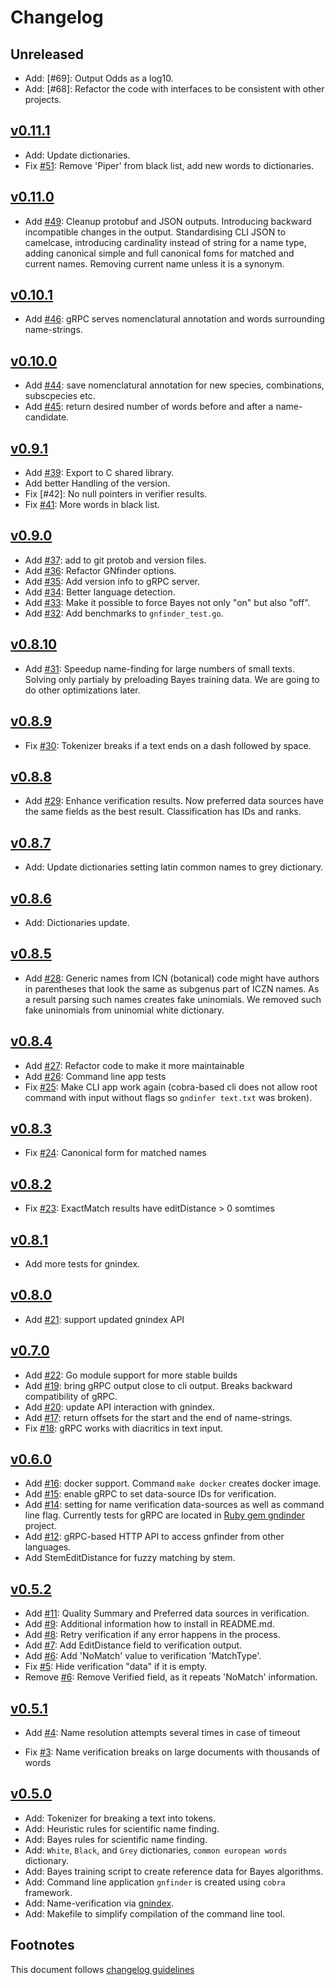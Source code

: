 # Changelog

## Unreleased

- Add: [#69]: Output Odds as a log10.
- Add: [#68]: Refactor the code with interfaces to be consistent with other
              projects.

## [v0.11.1]

- Add: Update dictionaries.
- Fix [#51]:  Remove 'Piper' from black list, add new words to dictionaries.

## [v0.11.0]

- Add [#49]: Cleanup protobuf and JSON outputs. Introducing backward
             incompatible changes in the output. Standardising CLI JSON
             to camelcase, introducing cardinality instead of string for
             a name type, adding canonical simple and full canonical foms
             for matched and current names. Removing current name unless
             it is a synonym.

## [v0.10.1]

- Add [#46]: gRPC serves nomenclatural annotation and words surrounding
             name-strings.

## [v0.10.0]

- Add [#44]: save nomenclatural annotation for new species, combinations,
             subscpecies etc.
- Add [#45]: return desired number of words before and after a name-candidate.

## [v0.9.1]

- Add [#39]: Export to C shared library.
- Add better Handling of the version.
- Fix [#42]: No null pointers in verifier results.
- Fix [#41]: More words in black list.

## [v0.9.0]

- Add [#37]: add to git protob and version files.
- Add [#36]: Refactor GNfinder options.
- Add [#35]: Add version info to gRPC server.
- Add [#34]: Better language detection.
- Add [#33]: Make it possible to force Bayes not only "on" but also "off".
- Add [#32]: Add benchmarks to `gnfinder_test.go`.

## [v0.8.10]

- Add [#31]: Speedup name-finding for large numbers of small texts. Solving
             only partialy by preloading Bayes training data. We are going to
             do other optimizations later.

## [v0.8.9]

- Fix [#30]: Tokenizer breaks if a text ends on a dash followed by space.

## [v0.8.8]

- Add [#29]: Enhance verification results. Now preferred data sources
             have the same fields as the best result. Classification
             has IDs and ranks.

## [v0.8.7]

- Add: Update dictionaries setting latin common names to grey
       dictionary.

## [v0.8.6]

- Add: Dictionaries update.

## [v0.8.5]

- Add [#28]: Generic names from ICN (botanical) code might have authors
             in parentheses that look the same as subgenus part of ICZN
             names. As a result parsing such names creates fake
             uninomials. We removed such fake uninomials from uninomial
             white dictionary.

## [v0.8.4]

- Add [#27]: Refactor code to make it more maintainable
- Add [#26]: Command line app tests
- Fix [#25]: Make CLI app work again (cobra-based cli does not allow
             root command with input without flags so
             ``gndinfer text.txt`` was broken).

## [v0.8.3]

- Fix [#24]: Canonical form for matched names

## [v0.8.2]

- Fix [#23]: ExactMatch results have editDistance > 0 somtimes

## [v0.8.1]

- Add more tests for gnindex.

## [v0.8.0]

- Add [#21]: support updated gnindex API

## [v0.7.0]

- Add [#22]: Go module support for more stable builds
- Add [#19]: bring gRPC output close to cli output. Breaks backward
             compatibility of gRPC.
- Add [#20]: update API interaction with gnindex.
- Add [#17]: return offsets for the start and the end of name-strings.
- Fix [#18]: gRPC works with diacritics in text input.

## [v0.6.0]

- Add [#16]: docker support. Command `make docker` creates docker image.
- Add [#15]: enable gRPC to set data-source IDs for verification.
- Add [#14]: setting for name verification data-sources as well as command
       line flag. Currently tests for gRPC are located in [Ruby gem gndinder]
       project.
- Add [#12]: gRPC-based HTTP API to access gnfinder from other languages.
- Add StemEditDistance for fuzzy matching by stem.

## [v0.5.2]

- Add [#11]: Quality Summary and Preferred data sources in verification.
- Add [#9]: Additional information how to install in README.md.
- Add [#8]: Retry verification if any error happens in the process.
- Add [#7]: Add EditDistance field to verification output.
- Add [#6]: Add 'NoMatch' value to verification 'MatchType'.
- Fix [#5]: Hide verification "data" if it is empty.
- Remove [#6]: Remove Verified field, as it repeats 'NoMatch' information.

## [v0.5.1]

- Add [#4]: Name resolution attempts several times in case of timeout

- Fix [#3]: Name verification breaks on large documents with thousands of words

## [v0.5.0]

- Add: Tokenizer for breaking a text into tokens.
- Add: Heuristic rules for scientific name finding.
- Add: Bayes rules for scientific name finding.
- Add: `White`, `Black`, and `Grey` dictionaries, `common european words`
       dictionary.
- Add: Bayes training script to create reference data for Bayes algorithms.
- Add: Command line application ``gnfinder`` is created using ``cobra``
       framework.
- Add: Name-verification via [gnindex].
- Add: Makefile to simplify compilation of the command line tool.

## Footnotes

This document follows [changelog guidelines]

[v0.11.1]: https://github.com/gnames/gnfinder/compare/v0.11.0...v0.11.1
[v0.11.0]: https://github.com/gnames/gnfinder/compare/v0.10.1...v0.11.0
[v0.10.1]: https://github.com/gnames/gnfinder/compare/v0.10.0...v0.10.1
[v0.10.0]: https://github.com/gnames/gnfinder/compare/v0.9.1...v0.10.0
[v0.9.1]: https://github.com/gnames/gnfinder/compare/v0.9.0...v0.9.1
[v0.9.0]: https://github.com/gnames/gnfinder/compare/v0.8.10...v0.9.0
[v0.8.10]: https://github.com/gnames/gnfinder/compare/v0.8.9...v0.8.10
[v0.8.9]: https://github.com/gnames/gnfinder/compare/v0.8.8...v0.8.9
[v0.8.8]: https://github.com/gnames/gnfinder/compare/v0.8.7...v0.8.8
[v0.8.7]: https://github.com/gnames/gnfinder/compare/v0.8.6...v0.8.7
[v0.8.6]: https://github.com/gnames/gnfinder/compare/v0.8.5...v0.8.6
[v0.8.5]: https://github.com/gnames/gnfinder/compare/v0.8.4...v0.8.5
[v0.8.4]: https://github.com/gnames/gnfinder/compare/v0.8.3...v0.8.4
[v0.8.3]: https://github.com/gnames/gnfinder/compare/v0.8.2...v0.8.3
[v0.8.2]: https://github.com/gnames/gnfinder/compare/v0.8.1...v0.8.2
[v0.8.1]: https://github.com/gnames/gnfinder/compare/v0.8.0...v0.8.1
[v0.8.0]: https://github.com/gnames/gnfinder/compare/v0.7.0...v0.8.0
[v0.7.0]: https://github.com/gnames/gnfinder/compare/v0.6.0...v0.7.0
[v0.6.0]: https://github.com/gnames/gnfinder/compare/v0.5.2...v0.6.0
[v0.5.2]: https://github.com/gnames/gnfinder/compare/v0.5.1...v0.5.2
[v0.5.1]: https://github.com/gnames/gnfinder/compare/v0.5.0...v0.5.1
[v0.5.0]: https://github.com/gnames/gnfinder/tree/v0.5.0

[#52]: https://github.com/gnames/gnfinder/issues/52
[#51]: https://github.com/gnames/gnfinder/issues/51
[#50]: https://github.com/gnames/gnfinder/issues/50
[#49]: https://github.com/gnames/gnfinder/issues/49
[#48]: https://github.com/gnames/gnfinder/issues/48
[#47]: https://github.com/gnames/gnfinder/issues/47
[#46]: https://github.com/gnames/gnfinder/issues/46
[#45]: https://github.com/gnames/gnfinder/issues/45
[#44]: https://github.com/gnames/gnfinder/issues/44
[#43]: https://github.com/gnames/gnfinder/issues/43
[#41]: https://github.com/gnames/gnfinder/issues/41
[#40]: https://github.com/gnames/gnfinder/issues/40
[#39]: https://github.com/gnames/gnfinder/issues/39
[#38]: https://github.com/gnames/gnfinder/issues/38
[#37]: https://github.com/gnames/gnfinder/issues/37
[#36]: https://github.com/gnames/gnfinder/issues/36
[#35]: https://github.com/gnames/gnfinder/issues/35
[#34]: https://github.com/gnames/gnfinder/issues/34
[#33]: https://github.com/gnames/gnfinder/issues/33
[#32]: https://github.com/gnames/gnfinder/issues/32
[#31]: https://github.com/gnames/gnfinder/issues/31
[#30]: https://github.com/gnames/gnfinder/issues/30
[#29]: https://github.com/gnames/gnfinder/issues/29
[#28]: https://github.com/gnames/gnfinder/issues/28
[#27]: https://github.com/gnames/gnfinder/issues/27
[#26]: https://github.com/gnames/gnfinder/issues/26
[#25]: https://github.com/gnames/gnfinder/issues/25
[#24]: https://github.com/gnames/gnfinder/issues/24
[#23]: https://github.com/gnames/gnfinder/issues/23
[#22]: https://github.com/gnames/gnfinder/issues/22
[#21]: https://github.com/gnames/gnfinder/issues/21
[#20]: https://github.com/gnames/gnfinder/issues/20
[#19]: https://github.com/gnames/gnfinder/issues/19
[#18]: https://github.com/gnames/gnfinder/issues/18
[#17]: https://github.com/gnames/gnfinder/issues/17
[#16]: https://github.com/gnames/gnfinder/issues/16
[#15]: https://github.com/gnames/gnfinder/issues/15
[#14]: https://github.com/gnames/gnfinder/issues/14
[#12]: https://github.com/gnames/gnfinder/issues/12
[#11]: https://github.com/gnames/gnfinder/issues/11
[#9]: https://github.com/gnames/gnfinder/issues/9
[#8]: https://github.com/gnames/gnfinder/issues/8
[#7]: https://github.com/gnames/gnfinder/issues/7
[#6]: https://github.com/gnames/gnfinder/issues/6
[#5]: https://github.com/gnames/gnfinder/issues/5
[#4]: https://github.com/gnames/gnfinder/issues/4
[#3]: https://github.com/gnames/gnfinder/issues/3

[changelog guidelines]: https://github.com/olivierlacan/keep-a-changelog
[gnindex]: https://index.globalnames.org
[Ruby gem gndinder]: https://github.com/GlobalNamesArchitecture/gnfinder
